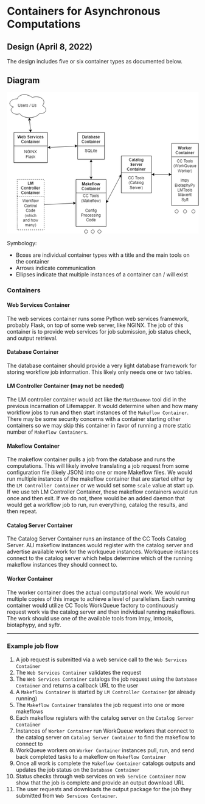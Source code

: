 # Containers for Asynchronous Computations

## Design (April 8, 2022)

The design includes five or six container types as documented below.

## Diagram

![System Design](images/lm_container_diagram.drawio.png)

Symbology:
* Boxes are individual container types with a title and the main tools on the container
* Arrows indicate communication
* Ellipses indicate that multiple instances of a container can / will exist


### Containers

#### Web Services Container

The web services container runs some Python web services framework, probably Flask, on top of some web server, like NGINX.
The job of this container is to provide web services for job submission, job status check, and output retrieval.

#### Database Container

The database container should provide a very light database framework for storing workflow job information.  This likely
only needs one or two tables.

#### LM Controller Container (may not be needed)

The LM controller container would act like the `MattDaemon` tool did in the previous incarnation of Lifemapper.  It would
determine when and how many workflow jobs to run and then start instances of the `Makeflow Container`.  There may be some
security concerns with a container starting other containers so we may skip this container in favor of running a more
static number of `Makeflow Containers`.  

#### Makeflow Container

The makeflow container pulls a job from the database and runs the computations.  This will likely involve translating a
job request from some configuration file (likely JSON) into one or more Makeflow files.  We would run multiple instances
of the makeflow container that are started either by the `LM Controller Container` or we would set some `scale` value at
start up.  If we use teh LM Controller Container, these makeflow containers would run once and then exit.  If we do not,
there would be an added daemon that would get a workflow job to run, run everything, catalog the results, and then repeat.

#### Catalog Server Container

The Catalog Server Container runs an instance of the CC Tools Catalog Server.  ALl makeflow instances would register with
the catalog server and advertise available work for the workqueue instances.  Workqueue instances connect to the catalog
server which helps determine which of the running makeflow instances they should connect to.

#### Worker Container

The worker container does the actual computational work.  We would run multiple copies of this image to achieve a level
of parallelism.  Each running container would utilize CC Tools WorkQueue factory to continuously request work via the
catalog server and then individual running makeflows.  The work should use one of the available tools from lmpy, lmtools,
biotaphypy, and syftr.

----

### Example job flow

1. A job request is submitted via a web service call to the `Web Services Container`
2. The `Web Services Container` validates the request
3. The `Web Services Container` catalogs the job request using the `Database Container` and returns a callback URL to the user
4. A `Makeflow Container` is started by `LM Controller Container` (or already running)
5. The `Makeflow Container` translates the job request into one or more makeflows
6. Each makeflow registers with the catalog server on the `Catalog Server Container`
7. Instances of `Worker Container` run WorkQueue workers that connect to the catalog server on `Catalog Server Container` to find the makeflow to connect to
8. WorkQueue workers on `Worker Container` instances pull, run, and send back completed tasks to a makeflow on `Makeflow Container`
9. Once all work is complete the `Makeflow Container` catalogs outputs and updates the job status on the `Database Container`
10. Status checks through web services on `Web Service Container` now show that the job is complete and provide an output download URL
11. The user requests and downloads the output package for the job they submitted from `Web Services Container`.
